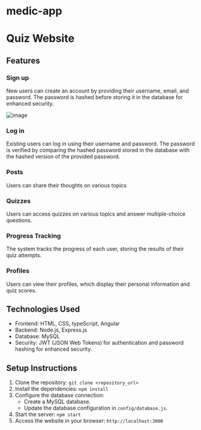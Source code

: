 # medic-app
# Quiz Website

## Features

### Sign up

New users can create an account by providing their username, email, and password. The password is hashed before storing it in the database for enhanced security.

![image](https://github.com/ydaher97/medic-app/assets/73422885/77d0cc1c-c580-4208-8167-290c8a820402)


### Log in

Existing users can log in using their username and password. The password is verified by comparing the hashed password stored in the database with the hashed version of the provided password.


### Posts 
Users can share their thoughts on various topics 

### Quizzes

Users can access quizzes on various topics and answer multiple-choice questions.

### Progress Tracking

The system tracks the progress of each user, storing the results of their quiz attempts.

### Profiles

Users can view their profiles, which display their personal information and quiz scores.

## Technologies Used

- Frontend: HTML, CSS, typeScript, Angular
- Backend: Node.js, Express.js
- Database: MySQL
- Security: JWT (JSON Web Tokens) for authentication and password hashing for enhanced security.


## Setup Instructions

1. Clone the repository: `git clone <repository_url>`
2. Install the dependencies: `npm install`
3. Configure the database connection:
   - Create a MySQL database.
   - Update the database configuration in `config/database.js`.
4. Start the server: `npm start`
5. Access the website in your browser: `http://localhost:3000`


